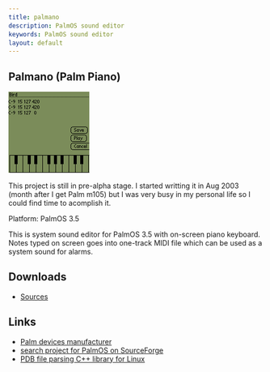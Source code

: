```yaml
---
title: palmano
description: PalmOS sound editor
keywords: PalmOS sound editor
layout: default
---
```

 
Palmano (Palm Piano)
--
![PalmOS system sound 'bird' in Palmano sound editor](img/palmano.png) 
 
This project is still in pre-alpha stage.
I started writting it in Aug 2003 (month after I get Palm m105) but
I was very busy in my personal life so I could find time to acomplish it.
 
Platform: PalmOS 3.5
  
This is system sound editor for PalmOS 3.5 with on-screen piano keyboard.
Notes typed on screen goes into one-track MIDI file which can be used
as a system sound for alarms.

Downloads
---

 - [Sources](/files/palmano.tgz)


## Links
 - [Palm devices manufacturer](http://palm.com/)
 - [search project for PalmOS on SourceForge](http://sourceforge.net/softwaremap/trove_list.php?form_cat=223)
 - [PDB file parsing C++ library for Linux](http://sourceforge.net/projects/pdbfile/)
